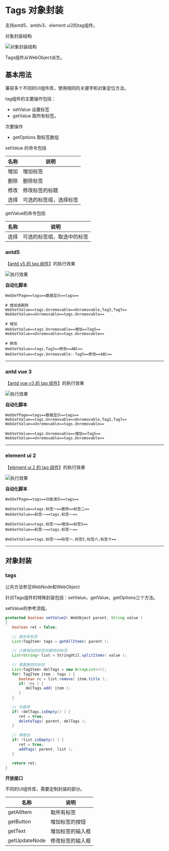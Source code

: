 # Tags 对象封装

支持antd5、antdv3、element ui2的tag组件。

对象封装结构

![对象封装结构](https://raw.gitmirror.com/skywoo0128/willing/main/doc/web/object/tags/stuc.png "对象封装结构")

Tags组件从WebObject派生。

## 基本用法

兼容多个不同的UI组件库，使用相同的关键字和对象定位方法。

tag组件的主要操作包括：
- setValue 设置标签
- getValue 取所有标签。

次要操作
- getOptions 取标签数组

setValue 的命令包括

| 名称 | 说明 |
| --- | --- |
| 增加 | 增加标签 |
| 删除 | 删除标签 |
| 修改 | 修改标签的标题 |
| 选择 | 可选的标签组，选择标签 |


getValue的命令包括

| 名称 | 说明 |
| --- | --- |
| 选择 | 可选的标签组，取选中的标签 |

### antd5 

【[antd v5 的 tag 组件](https://ant-design.antgroup.com/components/tag-cn)】的执行效果

![执行效果](https://raw.gitmirror.com/skywoo0128/willing/main/doc/web/object/tags/antd.gif "执行效果")

**自动化脚本**
```
WebDefPage==tags==数据显示==tags==

# 增加或删除
WebSetValue==tags.Unremovable==Unremovable,Tag3,Tag7==
WebGetValue==Unremovable==tags.Unremovable==

# 增加
WebSetValue==tags.Unremovable==增加==Tag5==
WebGetValue==Unremovable==tags.Unremovable==

# 修改
WebSetValue==tags.Tag3==修改==ABC==
WebSetValue==tags.Unremovable--Tag5==修改==ABC==
```


***

### antd vue 3

【[antd vue v3 的 tag 组件](https://www.antdv.com/components/tag-cn)】的执行效果

![执行效果](https://raw.gitmirror.com/skywoo0128/willing/main/doc/web/object/tags/antdv.gif "执行效果")

**自动化脚本**
```
WebDefPage==tags==数据显示==tags==
WebSetValue==tags.Unremovable==Unremovable,Tag2,Tag7==
WebGetValue==Unremovable==tags.Unremovable==

WebSetValue==tags.Unremovable==增加==Tag5==
WebGetValue==Unremovable==tags.Unremovable==
```



***

### element ui 2

【[element ui 2 的 tag 组件](https://element.eleme.cn/#/zh-CN/component/tag)】的执行效果

![执行效果](https://raw.gitmirror.com/skywoo0128/willing/main/doc/web/object/tags/eui.gif "执行效果")

**自动化脚本**
```
WebDefPage==tags==功能演示==tags==

WebSetValue==tags.标签一==删除==标签二==
WebGetValue==标签一==tags.标签一==

WebSetValue==tags.标签一==增加==标签5==
WebGetValue==标签一==tags.标签一==

WebSetValue==tags.标签一==标签一,标签5,标签八,标签十==
```

***

## 对象封装

### tags

公共方法参见WebNode和WebObject

针对Tags组件的特殊封装包括：setValue，getValue，getOptions三个方法。

setValue的参考流程。

```java
protected boolean setValue2( WebObject parent, String value )
{
   boolean ret = false;
   
   // 取所有标签
   List<TagItem> tags = getAllItems( parent );
   
   // 计算增加的标签和删除的标签
   List<String> list = StringUtil.splitItems( value );
   
   // 需要删除的标签
   List<TagItem> delTags = new ArrayList<>();
   for( TagItem item : tags ) {
      boolean rc = list.remove( item.title );
      if( !rc ) {
         delTags.add( item );
      }
   }
   
   // 先删除
   if( !delTags.isEmpty() ) {
      ret = true;
      deleteTags( parent, delTags );
   }
   
   // 再增加
   if( !list.isEmpty() ) {
      ret = true;
      addTags( parent, list );
   }
   
   return ret;
}
```

**开放接口**

不同的UI组件库，需要定制封装的部分。

| 名称 | 说明 |
| --- | --- |
| getAllItem | 取所有标签 |
| getButton | 增加标签的按钮 |
| getText | 增加标签的输入框 |
| getUpdateNode | 修改标签的输入框 |





